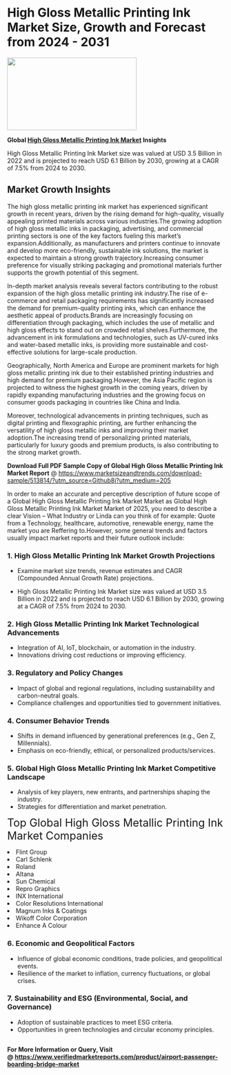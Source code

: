 <H1>High Gloss Metallic Printing Ink Market Size, Growth and Forecast from 2024 - 2031</H1><img class="aligncenter size-medium wp-image-584254" src="https://thirdeyenews.in/wp-content/uploads/2024/09/Global-Market-Research-300x168.jpeg" alt="" width="300" height="168" /><p><strong>Global&nbsp;<a href="https://www.marketsizeandtrends.com/download-sample/513814/?utm_source=Github8j?utm_medium=205">High Gloss Metallic Printing Ink Market</a> Insights</strong></p><p>High Gloss Metallic Printing Ink Market size was valued at USD 3.5 Billion in 2022 and is projected to reach USD 6.1 Billion by 2030, growing at a CAGR of 7.5% from 2024 to 2030.</p><p><h2>Market Growth Insights</h2> <p>The high gloss metallic printing ink market has experienced significant growth in recent years, driven by the rising demand for high-quality, visually appealing printed materials across various industries.The growing adoption of high gloss metallic inks in packaging, advertising, and commercial printing sectors is one of the key factors fueling this market’s expansion.Additionally, as manufacturers and printers continue to innovate and develop more eco-friendly, sustainable ink solutions, the market is expected to maintain a strong growth trajectory.Increasing consumer preference for visually striking packaging and promotional materials further supports the growth potential of this segment.</p> <p>In-depth market analysis reveals several factors contributing to the robust expansion of the high gloss metallic printing ink industry.The rise of e-commerce and retail packaging requirements has significantly increased the demand for premium-quality printing inks, which can enhance the aesthetic appeal of products.Brands are increasingly focusing on differentiation through packaging, which includes the use of metallic and high gloss effects to stand out on crowded retail shelves.Furthermore, the advancement in ink formulations and technologies, such as UV-cured inks and water-based metallic inks, is providing more sustainable and cost-effective solutions for large-scale production.</p> <p>Geographically, North America and Europe are prominent markets for high gloss metallic printing ink due to their established printing industries and high demand for premium packaging.However, the Asia Pacific region is projected to witness the highest growth in the coming years, driven by rapidly expanding manufacturing industries and the growing focus on consumer goods packaging in countries like China and India.</p> <p>Moreover, technological advancements in printing techniques, such as digital printing and flexographic printing, are further enhancing the versatility of high gloss metallic inks and improving their market adoption.The increasing trend of personalizing printed materials, particularly for luxury goods and premium products, is also contributing to the strong market growth.</p> <p><span class=""><strong>Download Full PDF Sample Copy of Global High Gloss Metallic Printing Ink Market Report</strong> @ <a href="https://www.marketsizeandtrends.com/download-sample/513814/?utm_source=Github8j?utm_medium=205" target="_blank">https://www.marketsizeandtrends.com/download-sample/513814/?utm_source=Github8j?utm_medium=205</a></span></p><p>In order to make an accurate and perceptive description of future scope of a Global&nbsp;High Gloss Metallic Printing Ink Market Market as Global&nbsp;High Gloss Metallic Printing Ink Market Market of 2025, you need to describe a clear Vision &ndash; What Industry or Linda can you think of for example: Quote from a Technology, healthcare, automotive, renewable energy, name the market you are Reffering to.However, some general trends and factors usually impact market reports and their future outlook include:</p><h3>1.&nbsp;<strong>High Gloss Metallic Printing Ink Market Growth Projections</strong></h3><ul><li>Examine market size trends, revenue estimates and CAGR (Compounded Annual Growth Rate) projections.</li><li><p>High Gloss Metallic Printing Ink Market size was valued at USD 3.5 Billion in 2022 and is projected to reach USD 6.1 Billion by 2030, growing at a CAGR of 7.5% from 2024 to 2030.</p></li></ul><h3>2.&nbsp;<strong>High Gloss Metallic Printing Ink Market Technological Advancements</strong></h3><ul><li>Integration of AI, IoT, blockchain, or automation in the industry.</li><li>Innovations driving cost reductions or improving efficiency.</li></ul><h3>3.&nbsp;<strong>Regulatory and Policy Changes</strong></h3><ul><li>Impact of global and regional regulations, including sustainability and carbon-neutral goals.</li><li>Compliance challenges and opportunities tied to government initiatives.</li></ul><h3>4.&nbsp;<strong>Consumer Behavior Trends</strong></h3><ul><li>Shifts in demand influenced by generational preferences (e.g., Gen Z, Millennials).</li><li>Emphasis on eco-friendly, ethical, or personalized products/services.</li></ul><h3>5.&nbsp;<strong>Global High Gloss Metallic Printing Ink Market Competitive Landscape</strong></h3><ul><li>Analysis of key players, new entrants, and partnerships shaping the industry.</li><li>Strategies for differentiation and market penetration.</li></ul><p data-pm-slice="1 1 []"><span style="color: inherit; font-family: inherit; font-size: 25px;">Top Global High Gloss Metallic Printing Ink Market Companies</span></p><div class="" data-test-id=""><p><li>Flint Group</li><li> Carl Schlenk</li><li> Roland</li><li> Altana</li><li> Sun Chemical</li><li> Repro Graphics</li><li> INX International</li><li> Color Resolutions International</li><li> Magnum Inks & Coatings</li><li> Wikoff Color Corporation</li><li> Enhance A Colour</li></p></div><h3>6.&nbsp;<strong>Economic and Geopolitical Factors</strong></h3><ul><li>Influence of global economic conditions, trade policies, and geopolitical events.</li><li>Resilience of the market to inflation, currency fluctuations, or global crises.</li></ul><h3>7.&nbsp;<strong>Sustainability and ESG (Environmental, Social, and Governance)</strong></h3><ul><li>Adoption of sustainable practices to meet ESG criteria.</li><li>Opportunities in green technologies and circular economy principles.</li></ul><h2><strong style="font-size: 14px;">For More Information or Query, Visit @&nbsp;</strong><a style="background-color: #ffffff; font-size: 14px;" href="https://www.marketsizeandtrends.com/report/high-gloss-metallic-printing-ink-market/" target="_blank">https://www.verifiedmarketreports.com/product/airport-passenger-boarding-bridge-market</a></h2>